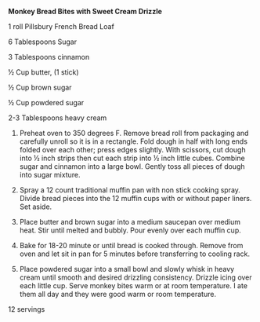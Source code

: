 **Monkey Bread Bites with Sweet Cream Drizzle**

1 roll Pillsbury French Bread Loaf

6 Tablespoons Sugar

3 Tablespoons cinnamon

½ Cup butter, (1 stick)

½ Cup brown sugar

½ Cup powdered sugar

2-3 Tablespoons heavy cream

1. Preheat oven to 350 degrees F. Remove bread roll from packaging and carefully unroll so it is in a rectangle. Fold dough in half with long ends folded over each other; press edges slightly. With scissors, cut dough into ½ inch strips then cut each strip into ½ inch little cubes. Combine sugar and cinnamon into a large bowl. Gently toss all pieces of dough into sugar mixture.

2. Spray a 12 count traditional muffin pan with non stick cooking spray. Divide bread pieces into the 12 muffin cups with or without paper liners. Set aside.

3. Place butter and brown sugar into a medium saucepan over medium heat. Stir until melted and bubbly. Pour evenly over each muffin cup.

4. Bake for 18-20 minute or until bread is cooked through. Remove from oven and let sit in pan for 5 minutes before transferring to cooling rack.

5. Place powdered sugar into a small bowl and slowly whisk in heavy cream until smooth and desired drizzling consistency. Drizzle icing over each little cup. Serve monkey bites warm or at room temperature. I ate them all day and they were good warm or room temperature.

12 servings